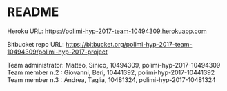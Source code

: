 # README

Heroku URL: https://polimi-hyp-2017-team-10494309.herokuapp.com

Bitbucket repo URL: https://bitbucket.org/polimi-hyp-2017-team-10494309/polimi-hyp-2017-project

Team administrator: Matteo, Sinico, 10494309, polimi-hyp-2017-10494309
Team member n.2 : Giovanni, Beri, 10441392, polimi-hyp-2017-10441392
Team member n.3 : Andrea, Taglia, 10481324, polimi-hyp-2017-10481324

